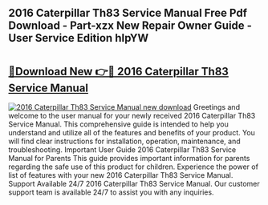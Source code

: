 ## 2016 Caterpillar Th83 Service Manual Free Pdf Download - Part-xzx New Repair Owner Guide - User Service Edition hIpYW

# <h2><a href="http://bc76216.oget.top/?id=2016+Caterpillar+Th83+Service+Manual">🔗Download New 👉🔴 2016 Caterpillar Th83 Service Manual</a></h2>

[![2016 Caterpillar Th83 Service Manual new download](https://i.imgur.com/5g1atiW.png)](http://bc76216.oget.top/?id=2016+Caterpillar+Th83+Service+Manual)
Greetings and welcome to the user manual for your newly received 2016 Caterpillar Th83 Service Manual. This comprehensive guide is intended to help you understand and utilize all of the features and benefits of your product. You will find clear instructions for installation, operation, maintenance, and troubleshooting. Important User Guide 2016 Caterpillar Th83 Service Manual for Parents This guide provides important information for parents regarding the safe use of this product for children. Experience the power of list of features with your new 2016 Caterpillar Th83 Service Manual. Support Available 24/7 2016 Caterpillar Th83 Service Manual. Our customer support team is available 24/7 to assist you with any inquiries.
